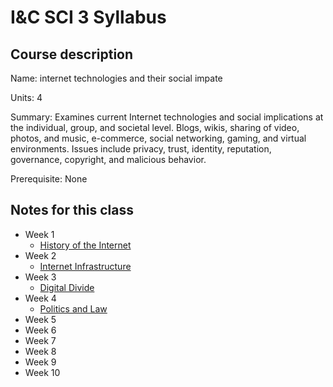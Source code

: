 # I&C SCI 3 Syllabus

## Course description

Name: internet technologies and their social impate

Units: 4

Summary: Examines current Internet technologies and social implications at the individual, group, and societal level. Blogs, wikis, sharing of video, photos, and music, e-commerce, social networking, gaming, and virtual environments. Issues include privacy, trust, identity, reputation, governance, copyright, and malicious behavior.

Prerequisite: None

## Notes for this class

- Week 1
    - [History of the Internet](./week1/history-of-the-internet.md)
- Week 2
    - [Internet Infrastructure](./week2/internet-infrastructure.md)
- Week 3
    - [Digital Divide](./week3/digital-divide.md)
- Week 4
    - [Politics and Law](./week4/politics-and-law.md)
- Week 5
- Week 6
- Week 7
- Week 8
- Week 9
- Week 10